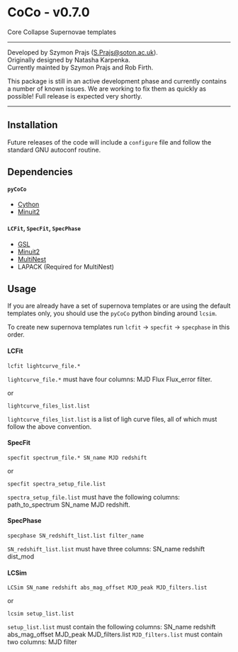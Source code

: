 # CoCo - v0.7.0
Core Collapse Supernovae templates
___
Developed by Szymon Prajs (S.Prajs@soton.ac.uk).     
Originally designed by Natasha Karpenka.  
Currently mainted by Szymon Prajs and Rob Firth.   

This package is still in an active development phase and currently contains a number of known issues.
We are working to fix them as quickly as possible! Full release is expected very shortly.

___

## Installation
Future releases of the code will include a `configure` file and follow the standard GNU autoconf routine.

## Dependencies
#### `pyCoCo`
- [Cython](https://www.continuum.io/downloads)
- [Minuit2](https://seal.web.cern.ch/seal/snapshot/work-packages/mathlibs/minuit/)

#### `LCFit`, `SpecFit`, `SpecPhase`
- [GSL](https://www.gnu.org/software/gsl/)
- [Minuit2](https://seal.web.cern.ch/seal/snapshot/work-packages/mathlibs/minuit/)
- [MultiNest](https://ccpforge.cse.rl.ac.uk/gf/project/multinest/)
- LAPACK (Required for MultiNest)

## Usage
If you are already have a set of supernova templates or are using the default templates only,
you should use the `pyCoCo` python binding around `lcsim`.

To create new supernova templates run `lcfit` -> `specfit` -> `specphase` in this order.

#### LCFit
```
lcfit lightcurve_file.*
```
`lightcurve_file.*` must have four columns: MJD Flux Flux_error filter.   

or
```
lightcurve_files_list.list
```
`lightcurve_files_list.list` is a list of ligh curve files, all of which must follow the above convention.

#### SpecFit
```
specfit spectrum_file.* SN_name MJD redshift
```
or
```
specfit spectra_setup_file.list
```
`spectra_setup_file.list` must have the following columns: path_to_spectrum SN_name MJD redshift.

#### SpecPhase
```
specphase SN_redshift_list.list filter_name
```
`SN_redshift_list.list` must have three columns: SN_name redshift dist_mod 

#### LCSim
```
LCSim SN_name redshift abs_mag_offset MJD_peak MJD_filters.list
```
or
```
lcsim setup_list.list
```
`setup_list.list` must contain the following columns: SN_name redshift abs_mag_offset MJD_peak MJD_filters.list
`MJD_filters.list` must contain two columns: MJD filter

